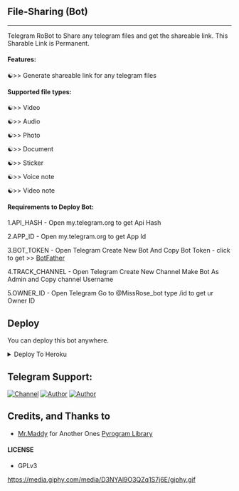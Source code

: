 ## File-Sharing (Bot)
---

Telegram RoBot to Share any telegram files and get the shareable link.
This Sharable Link is Permanent.

#### Features:

☯>> Generate shareable link for any telegram files

#### Supported file types:

☯>> Video

☯>> Audio

☯>> Photo

☯>> Document

☯>> Sticker

☯>> Voice note

☯>> Video note

#### Requirements to Deploy Bot:


1.API_HASH - Open my.telegram.org to get Api Hash 

2.APP_ID  - Open my.telegram.org to get App Id

3.BOT_TOKEN - Open Telegram Create New Bot And Copy Bot Token - click to get >> [BotFather](https://telegram.dog/botfather)

4.TRACK_CHANNEL - Open Telegram Create New Channel Make Bot As Admin and Copy channel Username

5.OWNER_ID - Open Telegram Go to @MissRose_bot type /id to get ur Owner ID 

## Deploy
You can deploy this bot anywhere.

<details><summary>Deploy To Heroku</summary>
<p>
<br>
<a href="https://heroku.com/deploy?template=https://github.com/Fraud-boy-bgm/File-Sharing">
  <img src="https://www.herokucdn.com/deploy/button.svg" alt="Deploy">
</a>
</p>
</details>

## Telegram Support:

[![Channel](https://img.shields.io/badge/TG-Channel-30302f?style=flat&logo=telegram)](https://telegram.dog/+xB1wcanRzd45MDRl)
[![Author](https://img.shields.io/badge/TG-Developer-30302f?style=flat&logo=telegram)](https://telegram.dog/fbb_alone)
[![Author](https://img.shields.io/badge/PY-Develpoer-30302f?style=flat&logo=gmail)](https://mail.google.com/mail/u/0/#inbox?compose=GTvVlcSMVxdkLCrLrTsXdtGPwZDMSTjgjFnSdxdlzWkhDxMDRRtWzjkWsjDmsPsQchhbkqWKrPwXr)

## Credits, and Thanks to

* [Mr.Maddy](https://telegram.dog/fbb_alone) for Another Ones [Pyrogram Library](https://github.com/pyrogram/pyrogram)

#### LICENSE
- GPLv3

https://media.giphy.com/media/D3NYAl9O3QZq1S7j6E/giphy.gif
